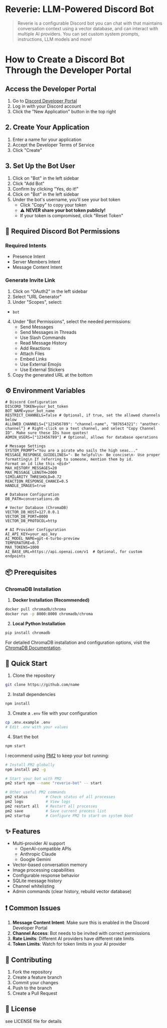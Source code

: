# Reverie: LLM-Powered Discord Bot

> Reverie is a configurable Discord bot you can chat with that maintains conversation context using a vector database, and can interact with multiple AI providers. You can set custom system prompts, instructions, LLM models and more!
# How to Create a Discord Bot Through the Developer Portal

##  Access the Developer Portal
1. Go to [Discord Developer Portal](https://discord.com/developers/applications)
2. Log in with your Discord account
3. Click the "New Application" button in the top right

## 2. Create Your Application
1. Enter a name for your application
2. Accept the Developer Terms of Service
3. Click "Create"

## 3. Set Up the Bot User
1. Click on "Bot" in the left sidebar
2. Click "Add Bot"
3. Confirm by clicking "Yes, do it!"
4. Click on "Bot" in the left sidebar
5. Under the bot's username, you'll see your bot token
   - Click "Copy" to copy your token
   - ⚠️ **NEVER share your bot token publicly!**
   - If your token is compromised, click "Reset Token"

## 🔑 Required Discord Bot Permissions

### Required Intents
* Presence Intent
* Server Members Intent
* Message Content Intent

### Generate Invite Link
1. Click on "OAuth2" in the left sidebar
2. Select "URL Generator"
3. Under "Scopes", select:
  - `bot`
4. Under "Bot Permissions", select the needed permissions:
    * Send Messages
    * Send Messages in Threads
    * Use Slash Commands
    * Read Message History
    * Add Reactions
    * Attach Files
    * Embed Links
    * Use External Emojis
    * Use External Stickers
5. Copy the generated URL at the bottom

## ⚙️ Environment Variables

```env
# Discord Configuration
DISCORD_TOKEN=your_bot_token
BOT_NAME=your_bot_name
RESTRICT_CHANNELS=false # Optional, if true, set the allowed channels below
ALLOWED_CHANNELS={"123456789": "channel-name", "987654321": "another-channel"} # Right-click on a text channel, and select "Copy Channel ID". Make sure these IDs have quotes!
ADMIN_USERS=["123456789"] # Optional, allows for database operations

# Message Settings
SYSTEM_PROMPT="You are a pirate who sails the high seas..."
MESSAGE_RESPONSE_GUIDELINES="- Be helpful\n- Be concise\n- Use proper formatting\n If referring to someone, mention them by id.
Format an id like this <@id>"
MAX_HISTORY_MESSAGES=20
MAX_MESSAGE_LENGTH=2000
SIMILARITY_THRESHOLD=0.72
REACTION_RESPONSE_CHANCE=0.5
HANDLE_IMAGES=true

# Database Configuration
DB_PATH=conversations.db

# Vector Database (ChromaDB)
VECTOR_DB_HOST=127.0.0.1
VECTOR_DB_PORT=8000
VECTOR_DB_PROTOCOL=http

# AI Provider Configuration
AI_API_KEY=your_api_key
AI_MODEL_NAME=gpt-4-turbo-preview
TEMPERATURE=0.7
MAX_TOKENS=1000
AI_BASE_URL=https://api.openai.com/v1  # Optional, for custom endpoints
```

## 📦 Prerequisites

### ChromaDB Installation

1. **Docker Installation (Recommended)**
```bash
docker pull chromadb/chroma
docker run -p 8000:8000 chromadb/chroma
```

2. **Local Python Installation**
```bash
pip install chromadb
```

For detailed ChromaDB installation and configuration options, visit the [ChromaDB Documentation](https://docs.trychroma.com).


## 🚀 Quick Start

1. Clone the repository
```bash
git clone https://github.com/name
```

2. Install dependencies
```bash
npm install
```

3. Create a `.env` file with your configuration
```bash
cp .env.example .env
# Edit .env with your values
```

4. Start the bot
```bash
npm start
```

I recommend using [PM2](https://www.npmjs.com/package/pm2) to keep your bot running:

```bash
# Install PM2 globally
npm install pm2 -g

# Start your bot with PM2
pm2 start npm --name "reverie-bot" -- start

# Other useful PM2 commands
pm2 status        # Check status of all processes
pm2 logs          # View logs
pm2 restart all   # Restart all processes
pm2 save          # Save current process list
pm2 startup       # Configure PM2 to start on system boot
```

## ✨ Features

* Multi-provider AI support
  * OpenAI-compatible APIs
  * Anthropic Claude
  * Google Gemini
* Vector-based conversation memory
* Image processing capabilities
* Configurable response behavior
* SQLite message history
* Channel whitelisting
* Admin commands (clear history, rebuild vector database)


## ❗ Common Issues

1. **Message Content Intent**: Make sure this is enabled in the Discord Developer Portal
2. **Channel Access**: Bot needs to be invited with correct permissions
3. **Rate Limits**: Different AI providers have different rate limits
4. **Token Limits**: Watch for token limits in your AI provider

## 🤝 Contributing

1. Fork the repository
2. Create a feature branch
3. Commit your changes
4. Push to the branch
5. Create a Pull Request

## 📝 License

see LICENSE file for details